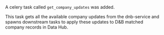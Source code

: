 A celery task called `get_company_updates` was added.

This task gets all the available company updates from the dnb-service and spawns downstream tasks to apply these updates to D&B matched company records in Data Hub.
